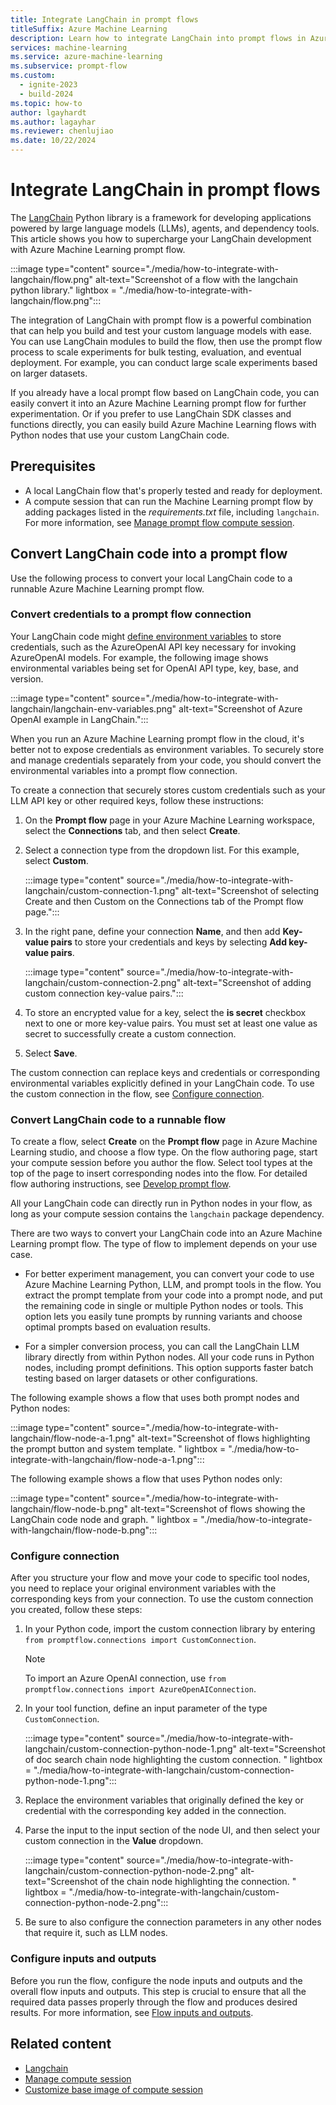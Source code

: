 ```yaml
---
title: Integrate LangChain in prompt flows
titleSuffix: Azure Machine Learning
description: Learn how to integrate LangChain into prompt flows in Azure Machine Learning studio.
services: machine-learning
ms.service: azure-machine-learning
ms.subservice: prompt-flow
ms.custom:
  - ignite-2023
  - build-2024
ms.topic: how-to
author: lgayhardt
ms.author: lagayhar
ms.reviewer: chenlujiao
ms.date: 10/22/2024
---
```


# Integrate LangChain in prompt flows

The [LangChain](https://python.langchain.com) Python library is a framework for developing applications powered by large language models (LLMs), agents, and dependency tools. This article shows you how to supercharge your LangChain development with Azure Machine Learning prompt flow.

:::image type="content" source="./media/how-to-integrate-with-langchain/flow.png" alt-text="Screenshot of a flow with the langchain python library." lightbox = "./media/how-to-integrate-with-langchain/flow.png":::

The integration of LangChain with prompt flow is a powerful combination that can help you build and test your custom language models with ease. You can use LangChain modules to build the flow, then use the prompt flow process to scale experiments for bulk testing, evaluation, and eventual deployment. For example, you can conduct large scale experiments based on larger datasets.

If you already have a local prompt flow based on LangChain code, you can easily convert it into an Azure Machine Learning prompt flow for further experimentation. Or if you prefer to use LangChain SDK classes and functions directly, you can easily build Azure Machine Learning flows with Python nodes that use your custom LangChain code.

## Prerequisites

- A local LangChain flow that's properly tested and ready for deployment.
- A compute session that can run the Machine Learning prompt flow by adding packages listed in the *requirements.txt* file, including `langchain`. For more information, see [Manage prompt flow compute session](how-to-manage-compute-session.md).

## Convert LangChain code into a prompt flow

Use the following process to convert your local LangChain code to a runnable Azure Machine Learning prompt flow.

### Convert credentials to a prompt flow connection

Your LangChain code might [define environment variables](https://python.langchain.com/docs/integrations/platforms/microsoft) to store credentials, such as the AzureOpenAI API key necessary for invoking AzureOpenAI models. For example, the following image shows environmental variables being set for OpenAI API type, key, base, and version.

:::image type="content" source="./media/how-to-integrate-with-langchain/langchain-env-variables.png" alt-text="Screenshot of Azure OpenAI example in LangChain.":::

When you run an Azure Machine Learning prompt flow in the cloud, it's better not to expose credentials as environment variables. To securely store and manage credentials separately from your code, you should convert the environmental variables into a prompt flow connection.

To create a connection that securely stores custom credentials such as your LLM API key or other required keys, follow these instructions:

1. On the **Prompt flow** page in your Azure Machine Learning workspace, select the **Connections** tab, and then select **Create**.
1. Select a connection type from the dropdown list. For this example, select **Custom**.

   :::image type="content" source="./media/how-to-integrate-with-langchain/custom-connection-1.png" alt-text="Screenshot of selecting Create and then Custom on the Connections tab of the Prompt flow page.":::

1. In the right pane, define your connection **Name**, and then add **Key-value pairs** to store your credentials and keys by selecting **Add key-value pairs**.

   :::image type="content" source="./media/how-to-integrate-with-langchain/custom-connection-2.png" alt-text="Screenshot of adding custom connection key-value pairs.":::

1. To store an encrypted value for a key, select the **is secret** checkbox next to one or more key-value pairs. You must set at least one value as secret to successfully create a custom connection.

1. Select **Save**.

The custom connection can replace keys and credentials or corresponding environmental variables explicitly defined in your LangChain code. To use the custom connection in the flow, see [Configure connection](#configure-connection).

### Convert LangChain code to a runnable flow

To create a flow, select **Create** on the **Prompt flow** page in Azure Machine Learning studio, and choose a flow type. On the flow authoring page, start your compute session before you author the flow. Select tool types at the top of the page to insert corresponding nodes into the flow. For detailed flow authoring instructions, see [Develop prompt flow](how-to-develop-a-standard-flow.md).

All your LangChain code can directly run in Python nodes in your flow, as long as your compute session contains the `langchain` package dependency.

There are two ways to convert your LangChain code into an Azure Machine Learning prompt flow. The type of flow to implement depends on your use case.

- For better experiment management, you can convert your code to use Azure Machine Learning Python, LLM, and prompt tools in the flow. You extract the prompt template from your code into a prompt node, and put the remaining code in single or multiple Python nodes or tools. This option lets you easily tune prompts by running variants and choose optimal prompts based on evaluation results.

- For a simpler conversion process, you can call the LangChain LLM library directly from within Python nodes. All your code runs in Python nodes, including prompt definitions. This option supports faster batch testing based on larger datasets or other configurations.

The following example shows a flow that uses both prompt nodes and Python nodes:

:::image type="content" source="./media/how-to-integrate-with-langchain/flow-node-a-1.png" alt-text="Screenshot of flows highlighting the prompt button and system template. " lightbox = "./media/how-to-integrate-with-langchain/flow-node-a-1.png":::

The following example shows a flow that uses Python nodes only:

:::image type="content" source="./media/how-to-integrate-with-langchain/flow-node-b.png" alt-text="Screenshot of flows showing the LangChain code node and graph. " lightbox = "./media/how-to-integrate-with-langchain/flow-node-b.png":::

### Configure connection

After you structure your flow and move your code to specific tool nodes, you need to replace your original environment variables with the corresponding keys from your connection. To use the custom connection you created, follow these steps:

1. In your Python code, import the custom connection library by entering<br>`from promptflow.connections import CustomConnection`.

   >[!NOTE]
   >To import an Azure OpenAI connection, use `from promptflow.connections import AzureOpenAIConnection`.

1. In your tool function, define an input parameter of the type `CustomConnection`.

   :::image type="content" source="./media/how-to-integrate-with-langchain/custom-connection-python-node-1.png" alt-text="Screenshot of doc search chain node highlighting the custom connection. " lightbox = "./media/how-to-integrate-with-langchain/custom-connection-python-node-1.png":::

1. Replace the environment variables that originally defined the key or credential with the corresponding key added in the connection.
   
1. Parse the input to the input section of the node UI, and then select your custom connection in the **Value** dropdown.

   :::image type="content" source="./media/how-to-integrate-with-langchain/custom-connection-python-node-2.png" alt-text="Screenshot of the chain node highlighting the connection. " lightbox = "./media/how-to-integrate-with-langchain/custom-connection-python-node-2.png":::
   
1. Be sure to also configure the connection parameters in any other nodes that require it, such as LLM nodes.

### Configure inputs and outputs

Before you run the flow, configure the node inputs and outputs and the overall flow inputs and outputs. This step is crucial to ensure that all the required data passes properly through the flow and produces desired results. For more information, see [Flow inputs and outputs](how-to-develop-flow.md#flow-input-and-output).

## Related content

- [Langchain](https://langchain.com)
- [Manage compute session](how-to-manage-compute-session.md)
- [Customize base image of compute session](how-to-customize-session-base-image.md)
